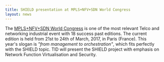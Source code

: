 ```yaml
---
title: SHIELD presentation at MPLS+NFV+SDN World Congress
layout: news
---
```


The [MPLS+NFV+SDN World Congress][1] is one of the most relevant Telco and
networking industrial event with 18 success past editions. The current edition
is held from 21st to 24th of March, 2017, in Paris (France). This year's
slogan is *"from management to orchestration"*, which fits perfectly with the
SHIELD topic.
TID will present the SHIELD project with emphasis on Network Function
Virtualisation and Security. 

[1]: http://www.uppersideconferences.com/mpls-sdn-nfv/
